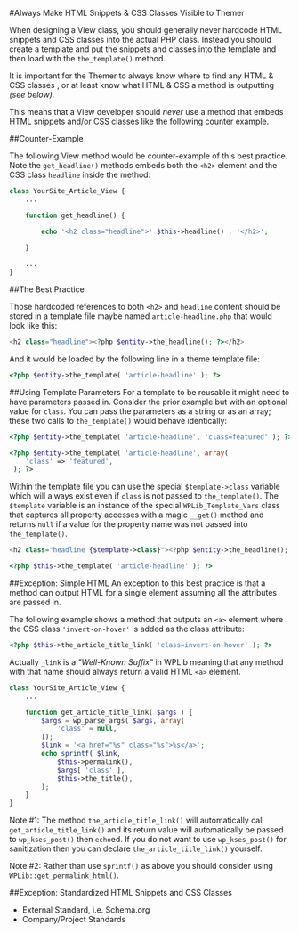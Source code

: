 <!--
Title: HTML Snippets and CSS Classes Should Always be Visible to Themer | WPLib Best Practices
Description: WPLib Best Practice: Always Make HTML Snippets & CSS Classes Visible to Themer
Author: Mike Schinkel
Date: 2015/04/22
-->


#Always Make HTML Snippets & CSS Classes Visible to Themer

When designing a View class, you should generally never hardcode HTML snippets and CSS classes into the actual PHP class. Instead you should create a template and put the snippets and classes into the template and then load with the `the_template()` method. 

It is important for the Themer to always know where to find any HTML & CSS classes , or at least know what HTML & CSS a method is outputting _(see below)._  

This means that a View developer should _never_ use a method that embeds HTML snippets and/or CSS classes like the following counter example.

##Counter-Example

The following View method would be counter-example of this best practice. Note the `get_headline()` methods embeds both the `<h2>` element and the CSS class `headline` inside the method:

```php
class YourSite_Article_View {
	...

	function get_headline() {

		echo '<h2 class="headline">' $this->headline() . '</h2>';
	
	}

	...
}

```

##The Best Practice

Those hardcoded references to both `<h2>` and `headline` content should be stored in a template file maybe named `article-headline.php` that would look like this:

```php
<h2 class="headline"><?php $entity->the_headline(); ?></h2>
```

And it would be loaded by the following line in a theme template file:
 
```php
<?php $entity->the_template( 'article-headline' ); ?>
```

##Using Template Parameters
For a template to be reusable it might need to have parameters passed in. Consider the prior example but with an optional value for `class`.  You can pass the parameters as a string or as an array; these two calls to `the_template()` would behave identically:

 
```php
<?php $entity->the_template( 'article-headline', 'class=featured' ); ?>

<?php $entity->the_template( 'article-headline', array(
	'class' => 'featured',
 ); ?>
```

Within the template file you can use the special `$template->class` variable which will always exist even if `class` is not passed to `the_template()`. The `$template` variable is an instance of the special `WPLib_Template_Vars` class that captures all property accesses with a magic `__get()` method and returns `null` if a value for the property name was not passed into `the_template()`.

```php
<h2 class="headline {$template->class}"><?php $entity->the_headline(); ?></h2>
```


 
```php
<?php $this->the_template( 'article-headline' ); ?>
```

##Exception: Simple HTML
An exception to this best practice is that a method can output HTML for a single element assuming all the attributes are passed in.  

The following example shows a method that outputs an `<a>` element where the CSS class `'invert-on-hover'` is added as the class attribute:

```php
<?php $this->the_article_title_link( 'class=invert-on-hover' ); ?>
```
Actually `_link` is a _"Well-Known Suffix"_ in WPLib meaning that any method with that name should always return a valid HTML `<a>` element.

```php
class YourSite_Article_View {
	...

	function get_article_title_link( $args ) {
		$args = wp_parse_args( $args, array(
			'class' = null,
		));
		$link = '<a href="%s" class="%s">%s</a>';
		echo sprintf( $link,
			$this->permalink(),
			$args[ 'class' ],
			$this->the_title(),
		);	
	}
}		
```
Note #1: The method `the_article_title_link()` will automatically call `get_article_title_link()` and its return value will automatically be passed to `wp_kses_post()` then `echo`ed. If you do not want to use `wp_kses_post()` for sanitization then you can declare `the_article_title_link()` yourself.

Note #2: Rather than use `sprintf()` as above you should consider using `WPLib::get_permalink_html()`. 

##Exception: Standardized HTML Snippets and CSS Classes

- External Standard, i.e. Schema.org
- Company/Project Standards
